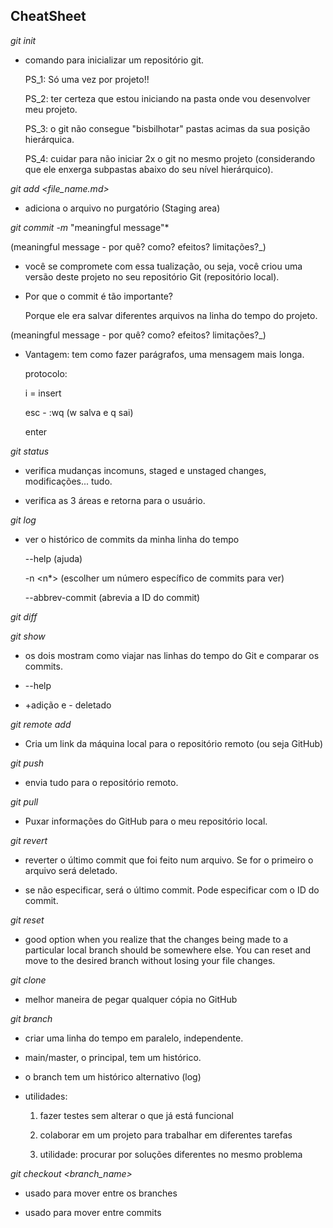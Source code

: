 ## CheatSheet

*git init* 

- comando para inicializar um repositório git. 
  
  PS_1: Só uma vez por projeto!!
  
  PS_2: ter certeza que estou iniciando na pasta onde vou desenvolver meu projeto.
  
  PS_3: o git não consegue "bisbilhotar" pastas acimas da sua posição hierárquica.
  
  PS_4: cuidar para não iniciar 2x o git no mesmo projeto (considerando que ele enxerga subpastas abaixo do seu nível hierárquico).

*git add <file_name.md>* 

- adiciona o arquivo no purgatório (Staging area)

*git commit -m* "meaningful message"* 

(meaningful message - por quê? como? efeitos? limitações?_)

- você se compromete com essa tualização, ou seja, você criou uma versão deste projeto no seu repositório Git (repositório local).

- Por que o commit é tão importante? 
  
  Porque ele era salvar diferentes arquivos na linha do tempo do projeto.

(meaningful message - por quê? como? efeitos? limitações?_)

- Vantagem: tem como fazer parágrafos, uma mensagem mais longa.
  
  protocolo: 
  
  i = insert
  
  esc - :wq (w salva e q sai)
  
  enter 

*git status* 

- verifica mudanças incomuns, staged e unstaged changes, modificações... tudo. 

- verifica as 3 áreas e retorna para o usuário.

*git log* 

- ver o histórico de commits da minha linha do tempo
  
  --help (ajuda)
  
  -n <n*> (escolher um número específico de commits para ver)
  
  --abbrev-commit (abrevia a ID do commit)

*git diff*

*git show* 

- os dois mostram como viajar nas linhas do tempo do Git e comparar os commits.

- --help

- +adição e - deletado <ID1> <ID2>

*git remote add* <name> <ssh>

- Cria um link da máquina local para o repositório remoto (ou seja GitHub)

*git push*

- envia tudo para o repositório remoto.

*git pull*

- Puxar informações do GitHub para o meu repositório local. 

*git revert*

- reverter o último commit que foi feito num arquivo. Se for o primeiro o arquivo será deletado.

- se não especificar, será o último commit. Pode especificar com o ID do commit.

*git reset*

- good option when you realize that the changes being made to a particular local branch should be somewhere else. You can reset and move to the desired branch without losing your file changes.

*git clone*

- melhor maneira de pegar qualquer cópia no GitHub

*git branch* <name>

- criar uma linha do tempo em paralelo, independente.

- main/master, o principal, tem um histórico. 

- o branch tem um histórico alternativo (log)

- utilidades:
  
  1. fazer testes sem alterar o que já está funcional 
  
  2. colaborar em um projeto para trabalhar em diferentes tarefas
  
  3. utilidade: procurar por soluções diferentes no mesmo problema 

*git checkout <branch_name>*

- usado para mover entre os branches

- usado para mover entre commits
